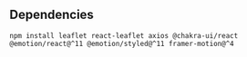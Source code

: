## Dependencies
``npm install leaflet react-leaflet axios @chakra-ui/react @emotion/react@^11 @emotion/styled@^11 framer-motion@^4``